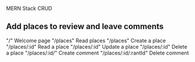 MERN Stack CRUD

## Add places to review and leave comments

"/" Welcome page
"/places" Read places
"/places" Create a place
"/places/:id" Read a place
"/places/:id" Update a place
"/places/:id" Delete a place
"/places/:id/" Create comment
"/places/:id/:rantId" Delete comment
